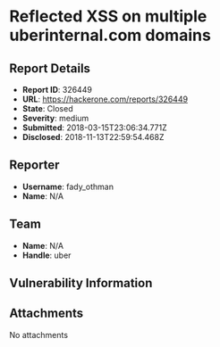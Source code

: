 # Reflected XSS on multiple uberinternal.com domains

## Report Details
- **Report ID**: 326449
- **URL**: https://hackerone.com/reports/326449
- **State**: Closed
- **Severity**: medium
- **Submitted**: 2018-03-15T23:06:34.771Z
- **Disclosed**: 2018-11-13T22:59:54.468Z

## Reporter
- **Username**: fady_othman
- **Name**: N/A

## Team
- **Name**: N/A
- **Handle**: uber

## Vulnerability Information


## Attachments
No attachments

